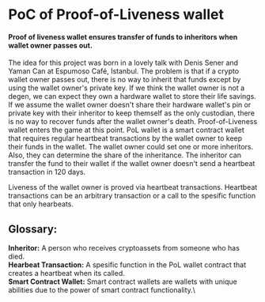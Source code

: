 # PoC of Proof-of-Liveness wallet

#### Proof of liveness wallet ensures transfer of funds to inheritors when wallet owner passes out.

The idea for this project was born in a lovely talk with Denis Sener and Yaman Can at Espumoso Café, Istanbul. The problem is that if a crypto wallet owner passes out, there is no way to inherit that funds except by using the wallet owner's private key. If we think the wallet owner is not a degen, we can expect they own a hardware wallet to store their life savings. If we assume the wallet owner doesn't share their hardware wallet's pin or private key with their inheritor to keep themself as the only custodian, there is no way to recover funds after the wallet owner's death. Proof-of-Liveness wallet enters the game at this point. PoL wallet is a smart contract wallet that requires regular heartbeat transactions by the wallet owner to keep their funds in the wallet. The wallet owner could set one or more inheritors. Also, they can determine the share of the inheritance. The inheritor can transfer the fund to their wallet if the wallet owner doesn't send a heartbeat transaction in 120 days.

Liveness of the wallet owner is proved via heartbeat transactions. Heartbeat transactions can be an arbitrary transaction or a call to the spesific function that only hearbeats.

## Glossary:
 **Inheritor:** A person who receives cryptoassets from someone who has died.\
 **Hearbeat Transaction:**  A spesific function in the PoL wallet contract that creates a heartbeat when its called.\
**Smart Contract Wallet:** Smart contract wallets are wallets with unique abilities due to the power of smart contract functionality.\
